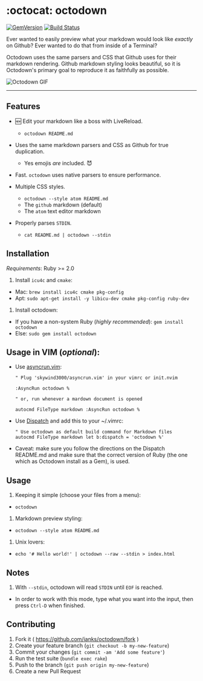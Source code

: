# :octocat: octodown

[![GemVersion](https://badge.fury.io/rb/octodown.svg)](http://badge.fury.io/rb/octodown)
[![Build Status](https://travis-ci.org/ianks/octodown.svg)](https://travis-ci.org/ianks/octodown)

Ever wanted to easily preview what your markdown would look like _exactly_ on
Github? Ever wanted to do that from inside of a Terminal?

Octodown uses the same parsers and CSS that Github uses for their markdown
rendering. Github markdown styling looks beautiful, so it is Octodown's
primary goal to reproduce it as faithfully as possible.

![Octodown GIF](assets/octodown.gif?raw=true)

-------------------------------------------------------------------------------

## Features

- :new: Edit your markdown like a boss with LiveReload.
  - `octodown README.md`

- Uses the same markdown parsers and CSS as Github for true duplication.
  - Yes emojis _are_ included. :smiling_imp:

- Fast. `octodown` uses native parsers to ensure performance.
- Multiple CSS styles.
  - `octodown --style atom README.md`
  - The `github` markdown (default)
  - The `atom` text editor markdown

- Properly parses `STDIN`.
  - `cat README.md | octodown --stdin`

## Installation

*Requirements*: Ruby >= 2.0

1. Install `icu4c` and `cmake`:
  - Mac: `brew install icu4c cmake pkg-config`
  - Apt: `sudo apt-get install -y libicu-dev cmake pkg-config ruby-dev`

1. Install octodown:
  - If you have a non-system Ruby (_highly recommended_):  `gem install
    octodown`
  - Else: `sudo gem install octodown`

## Usage in VIM (_optional_):
  - Use [asyncrun.vim](https://github.com/skywind3000/asyncrun.vim):

    ```viml
    " Plug 'skywind3000/asyncrun.vim' in your vimrc or init.nvim

    :AsyncRun octodown %

    " or, run whenever a mardown document is opened

    autocmd FileType markdown :AsyncRun octodown %
    ```
  - Use [Dispatch](https://github.com/tpope/vim-dispatch) and add this to
    your ~/.vimrc:

    ```viml
    " Use octodown as default build command for Markdown files
    autocmd FileType markdown let b:dispatch = 'octodown %'
    ```
  - Caveat: make sure you follow the directions on the Dispatch README.md and
    make sure that the correct version of Ruby (the one which as Octodown
    install as a Gem), is used.

## Usage

1. Keeping it simple (choose your files from a menu):
  - `octodown`

1. Markdown preview styling:
  - `octodown --style atom README.md`

1. Unix lovers:
  - `echo '# Hello world!' | octodown --raw --stdin > index.html`

## Notes

1. With `--stdin`, octodown will read `STDIN` until `EOF` is reached.
  - In order to work with this mode, type what you want into the input, then press
    `Ctrl-D` when finished.

## Contributing

1. Fork it ( https://github.com/ianks/octodown/fork )
1. Create your feature branch (`git checkout -b my-new-feature`)
1. Commit your changes (`git commit -am 'Add some feature'`)
1. Run the test suite (`bundle exec rake`)
1. Push to the branch (`git push origin my-new-feature`)
1. Create a new Pull Request
